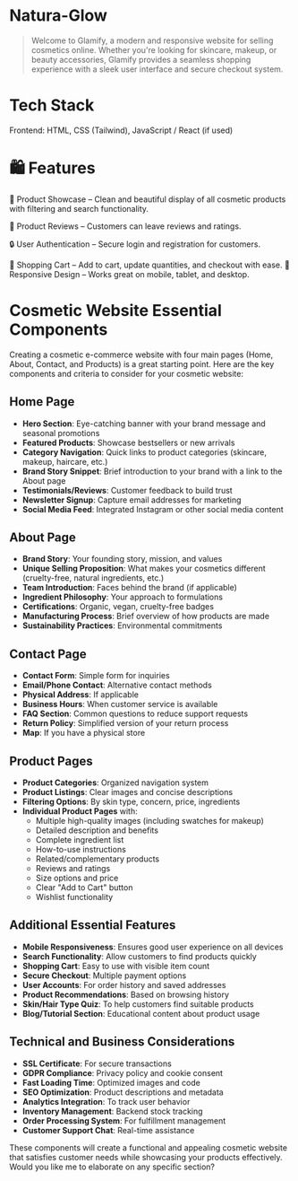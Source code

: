 # Natura-Glow

> Welcome to Glamify, a modern and responsive website for selling cosmetics online. Whether you're looking for skincare, makeup, or beauty accessories, Glamify provides a seamless shopping experience with a sleek user interface and secure checkout system.


# Tech Stack
Frontend: HTML, CSS (Tailwind), JavaScript / React (if used)

# 🛍️ Features
🧴 Product Showcase – Clean and beautiful display of all cosmetic products with filtering and search functionality.

💬 Product Reviews – Customers can leave reviews and ratings.

🔒 User Authentication – Secure login and registration for customers.

🛒 Shopping Cart – Add to cart, update quantities, and checkout with ease.
📱 Responsive Design – Works great on mobile, tablet, and desktop.


# Cosmetic Website Essential Components

Creating a cosmetic e-commerce website with four main pages (Home, About, Contact, and Products) is a great starting point. Here are the key components and criteria to consider for your cosmetic website:

## Home Page
- **Hero Section**: Eye-catching banner with your brand message and seasonal promotions
- **Featured Products**: Showcase bestsellers or new arrivals
- **Category Navigation**: Quick links to product categories (skincare, makeup, haircare, etc.)
- **Brand Story Snippet**: Brief introduction to your brand with a link to the About page
- **Testimonials/Reviews**: Customer feedback to build trust
- **Newsletter Signup**: Capture email addresses for marketing
- **Social Media Feed**: Integrated Instagram or other social media content

## About Page
- **Brand Story**: Your founding story, mission, and values
- **Unique Selling Proposition**: What makes your cosmetics different (cruelty-free, natural ingredients, etc.)
- **Team Introduction**: Faces behind the brand (if applicable)
- **Ingredient Philosophy**: Your approach to formulations
- **Certifications**: Organic, vegan, cruelty-free badges
- **Manufacturing Process**: Brief overview of how products are made
- **Sustainability Practices**: Environmental commitments

## Contact Page
- **Contact Form**: Simple form for inquiries
- **Email/Phone Contact**: Alternative contact methods
- **Physical Address**: If applicable
- **Business Hours**: When customer service is available
- **FAQ Section**: Common questions to reduce support requests
- **Return Policy**: Simplified version of your return process
- **Map**: If you have a physical store

## Product Pages
- **Product Categories**: Organized navigation system
- **Product Listings**: Clear images and concise descriptions
- **Filtering Options**: By skin type, concern, price, ingredients
- **Individual Product Pages** with:
  - Multiple high-quality images (including swatches for makeup)
  - Detailed description and benefits
  - Complete ingredient list
  - How-to-use instructions
  - Related/complementary products
  - Reviews and ratings
  - Size options and price
  - Clear "Add to Cart" button
  - Wishlist functionality

## Additional Essential Features
- **Mobile Responsiveness**: Ensures good user experience on all devices
- **Search Functionality**: Allow customers to find products quickly
- **Shopping Cart**: Easy to use with visible item count
- **Secure Checkout**: Multiple payment options
- **User Accounts**: For order history and saved addresses
- **Product Recommendations**: Based on browsing history
- **Skin/Hair Type Quiz**: To help customers find suitable products
- **Blog/Tutorial Section**: Educational content about product usage

## Technical and Business Considerations
- **SSL Certificate**: For secure transactions
- **GDPR Compliance**: Privacy policy and cookie consent
- **Fast Loading Time**: Optimized images and code
- **SEO Optimization**: Product descriptions and metadata
- **Analytics Integration**: To track user behavior
- **Inventory Management**: Backend stock tracking
- **Order Processing System**: For fulfillment management
- **Customer Support Chat**: Real-time assistance

These components will create a functional and appealing cosmetic website that satisfies customer needs while showcasing your products effectively. Would you like me to elaborate on any specific section?